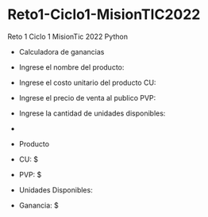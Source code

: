 # Reto1-Ciclo1-MisionTIC2022
Reto 1 Ciclo 1 MisionTic 2022 Python

* Calculadora de ganancias

* Ingrese el nombre del producto: 
* Ingrese el costo unitario del producto CU: 
* Ingrese el precio de venta al publico PVP: 
* Ingrese la cantidad de unidades disponibles:
* 
* Producto 
* CU: $
* PVP: $
* Unidades Disponibles: 
* Ganancia: $